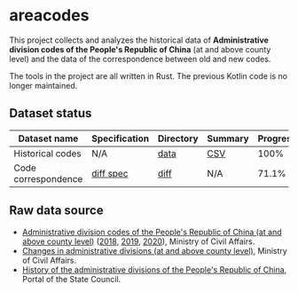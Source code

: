 # areacodes

This project collects and analyzes the historical data of **Administrative division codes of the People's Republic of China** (at and above county level) and the data of the correspondence between old and new codes.

The tools in the project are all written in Rust. The previous Kotlin code is no longer maintained.

## Dataset status

| Dataset name | Specification | Directory | Summary | Progress |
| - | - | - | - | - |
| Historical codes | N/A | [data](data) | [CSV](result.csv) | 100% |
| Code correspondence | [diff spec](diff-spec.md) | [diff](diff) | N/A | 71.1% |

## Raw data source

- [Administrative division codes of the People's Republic of China (at and above county level)][1] ([2018][1.1], [2019][1.2], [2020][1.3]), Ministry of Civil Affairs.
- [Changes in administrative divisions (at and above county level)][2], Ministry of Civil Affairs.
- [History of the administrative divisions of the People's Republic of China][3], Portal of the State Council.

[1]: http://www.mca.gov.cn/article/sj/xzqh/1980/
[1.1]: http://www.mca.gov.cn/article/sj/xzqh/2018/
[1.2]: http://www.mca.gov.cn/article/sj/xzqh/2019/
[1.3]: http://www.mca.gov.cn/article/sj/xzqh/2020/
[2]: http://xzqh.mca.gov.cn/description?dcpid=1
[3]: http://www.gov.cn/test/2006-02/27/content_212020.htm
